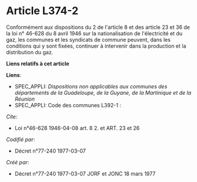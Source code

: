 # Article L374-2

Conformément aux dispositions du 2 de l'article 8 et des article 23 et 36 de la loi n° 46-628 du 8 avril 1946 sur la
nationalisation de l'électricité et du gaz, les communes et les syndicats de commune peuvent, dans les conditions qui y sont
fixées, continuer à intervenir dans la production et la distribution du gaz.

**Liens relatifs à cet article**

**Liens**:

  - SPEC_APPLI: *Dispositions non applicables aux communes des départements de la Guadeloupe, de la Guyane, de la Martinique et de la Réunion*
  - SPEC_APPLI: Code des communes L392-1 :

_Cite_:

  - Loi n°46-628 1946-04-08 art. 8 2. et ART. 23 et 26

_Codifié par_:

  - Décret n°77-240 1977-03-07

_Créé par_:

  - Décret n°77-240 1977-03-07 JORF et JONC 18 mars 1977
